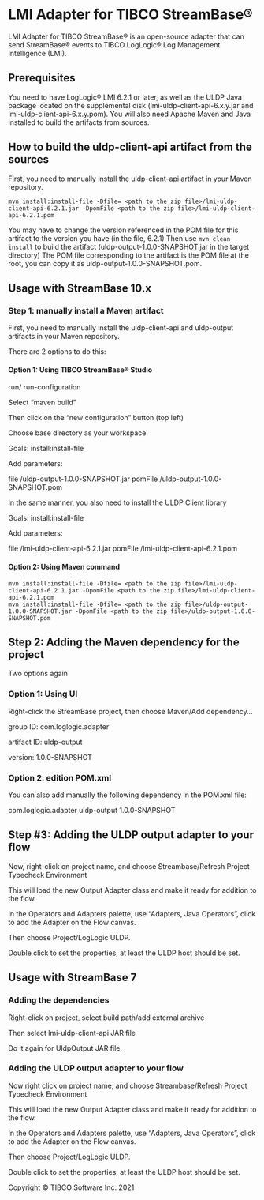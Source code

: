 # LMI Adapter for TIBCO StreamBase®
LMI Adapter for TIBCO StreamBase® is an open-source adapter that can send StreamBase® events to TIBCO LogLogic® Log Management Intelligence (LMI).

## Prerequisites
You need to have LogLogic® LMI 6.2.1 or later, as well as the ULDP Java package located on the supplemental disk (lmi-uldp-client-api-6.x.y.jar and lmi-uldp-client-api-6.x.y.pom). You will also need Apache Maven and Java installed to build the artifacts from sources.

## How to build the uldp-client-api artifact from the sources
First, you need to manually install the uldp-client-api artifact in your Maven repository. 
```
mvn install:install-file -Dfile= <path to the zip file>/lmi-uldp-client-api-6.2.1.jar -DpomFile <path to the zip file>/lmi-uldp-client-api-6.2.1.pom
```
You may have to change the version referenced in the POM file for this artifact to the version you have (in the file, 6.2.1)
Then use  ```mvn clean install``` to build the artifact (uldp-output-1.0.0-SNAPSHOT.jar in the target directory)
The POM file corresponding to the artifact is the POM file at the root, you can copy it as uldp-output-1.0.0-SNAPSHOT.pom.

## Usage with StreamBase 10.x

### Step 1: manually install a Maven artifact
First, you need to manually install the uldp-client-api and uldp-output artifacts in your Maven repository.

There are 2 options to do this:

#### Option 1: Using TIBCO StreamBase® Studio
run/ run-configuration

Select “maven build”

Then click on the “new configuration” button (top left)

Choose base directory as your workspace

Goals: install:install-file

Add parameters:

file
<path to the zip file>/uldp-output-1.0.0-SNAPSHOT.jar
pomFile
<path to the zip file>/uldp-output-1.0.0-SNAPSHOT.pom

In the same manner, you also need to install the ULDP Client library

Goals: install:install-file

Add parameters:

file
<path to the zip file>/lmi-uldp-client-api-6.2.1.jar
pomFile
<path to the zip file>/lmi-uldp-client-api-6.2.1.pom

#### Option 2: Using Maven command
```
mvn install:install-file -Dfile= <path to the zip file>/lmi-uldp-client-api-6.2.1.jar -DpomFile <path to the zip file>/lmi-uldp-client-api-6.2.1.pom
mvn install:install-file -Dfile= <path to the zip file>/uldp-output-1.0.0-SNAPSHOT.jar -DpomFile <path to the zip file>/uldp-output-1.0.0-SNAPSHOT.pom

```

## Step 2: Adding the Maven dependency for the project
Two options again

### Option 1: Using UI
Right-click the StreamBase project, then choose Maven/Add dependency…

group ID: com.loglogic.adapter

artifact ID: uldp-output

version: 1.0.0-SNAPSHOT

### Option 2: edition POM.xml
You can also add manually the following dependency in the POM.xml file:

<dependency>
    <groupId>com.loglogic.adapter</groupId>
    <artifactId>uldp-output</artifactId>
    <version>1.0.0-SNAPSHOT</version>
</dependency>


## Step #3: Adding the ULDP output adapter to your flow


Now, right-click on project name, and choose Streambase/Refresh Project Typecheck Environment

This will load the new Output Adapter class and make it ready for addition to the flow.

In the Operators and Adapters palette, use “Adapters, Java Operators”,  click to add the Adapter on the Flow canvas.

Then choose Project/LogLogic ULDP.



Double click to set the properties, at least the ULDP host should be set.





## Usage with StreamBase 7


### Adding the dependencies


Right-click on project, select build path/add external archive

Then select lmi-uldp-client-api JAR file

Do it again for UldpOutput JAR file.



### Adding the ULDP output adapter to your flow
Now right click on project name, and choose Streambase/Refresh Project Typecheck Environment

This will load the new Output Adapter class and make it ready for addition to the flow.

In the Operators and Adapters palette, use “Adapters, Java Operators”,  click to add the Adapter on the Flow canvas.

Then choose Project/LogLogic ULDP.



Double click to set the properties, at least the ULDP host should be set.

Copyright © TIBCO Software Inc. 2021

